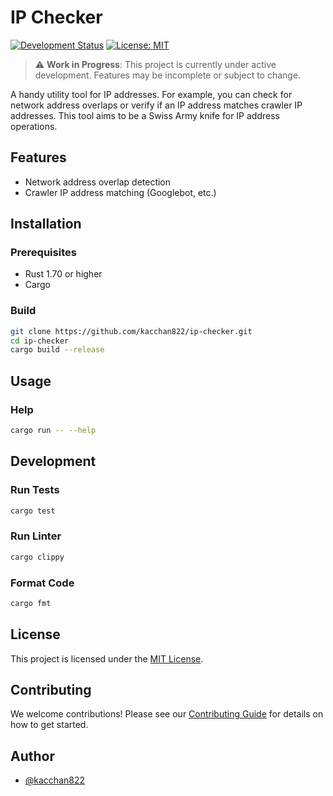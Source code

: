 # IP Checker

[![Development Status](https://img.shields.io/badge/status-in%20development-yellow)](https://github.com/kacchan822/ip-checker)
[![License: MIT](https://img.shields.io/badge/License-MIT-blue.svg)](https://opensource.org/licenses/MIT)

> ⚠️ **Work in Progress**: This project is currently under active development. Features may be incomplete or subject to change.

A handy utility tool for IP addresses. For example, you can check for network address overlaps or verify if an IP address matches crawler IP addresses. This tool aims to be a Swiss Army knife for IP address operations.

## Features

- Network address overlap detection
- Crawler IP address matching (Googlebot, etc.)

## Installation

### Prerequisites

- Rust 1.70 or higher
- Cargo

### Build

```bash
git clone https://github.com/kacchan822/ip-checker.git
cd ip-checker
cargo build --release
```

## Usage

### Help

```bash
cargo run -- --help
```

## Development

### Run Tests

```bash
cargo test
```

### Run Linter

```bash
cargo clippy
```

### Format Code

```bash
cargo fmt
```

## License

This project is licensed under the [MIT License](LICENSE).

## Contributing

We welcome contributions! Please see our [Contributing Guide](CONTRIBUTING.md) for details on how to get started.

## Author

- [@kacchan822](https://github.com/kacchan822)
